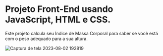 # Projeto Front-End usando JavaScript, HTML e CSS.

Este projeto calcula seu Índice de Massa Corporal para saber se você está com o peso adequado para a sua altura.


![Captura de tela 2023-08-02 192819](https://github.com/ciromm/Projeto---Front-End-com-JavaScript-HTML-e-CSS.-Calculadora-IMC-/assets/140634295/7834046a-88c8-49e5-833f-f811c5d6c3a2)
